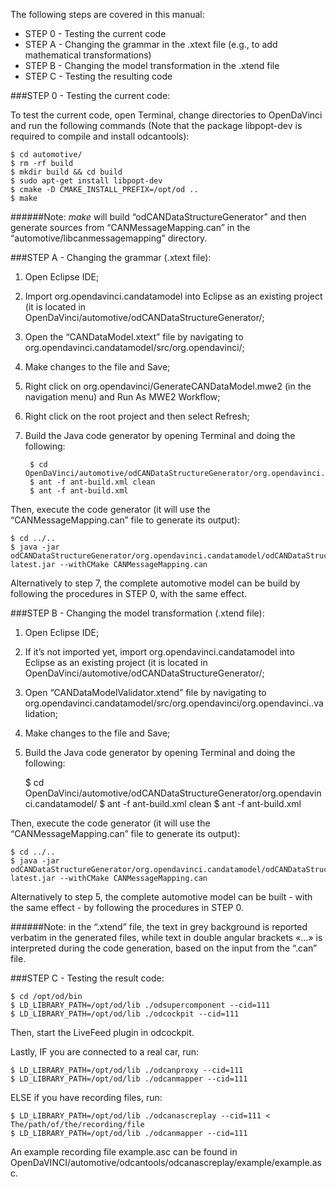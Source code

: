 The following steps are covered in this manual:

- STEP 0 - Testing the current code
- STEP A - Changing the grammar in the .xtext file (e.g., to add mathematical transformations)
- STEP B - Changing the model transformation in the .xtend file
- STEP C - Testing the resulting code


###STEP 0 - Testing the current code:

To test the current code, open Terminal, change directories to OpenDaVinci and run the following commands (Note that the package libpopt-dev is required to compile and install odcantools):

	$ cd automotive/
	$ rm -rf build 
	$ mkdir build && cd build
	$ sudo apt-get install libpopt-dev
	$ cmake -D CMAKE_INSTALL_PREFIX=/opt/od ..
	$ make

######Note: *make* will build “odCANDataStructureGenerator” and then generate sources from “CANMessageMapping.can” in the “automotive/libcanmessagemapping” directory.


###STEP A - Changing the grammar (.xtext file):

1. Open Eclipse IDE;
2. Import org.opendavinci.candatamodel into Eclipse as an existing project (it is located in OpenDaVinci/automotive/odCANDataStructureGenerator/; 
3. Open the “CANDataModel.xtext” file by navigating to org.opendavinci.candatamodel/src/org.opendavinci/;
4. Make changes to the file and Save;
5. Right click on org.opendavinci/GenerateCANDataModel.mwe2 (in the navigation menu) and Run As MWE2 Workflow;
6. Right click on the root project and then select Refresh;
7. Build the Java code generator by opening Terminal and doing the following:

        $ cd OpenDaVinci/automotive/odCANDataStructureGenerator/org.opendavinci.candatamodel/
        $ ant -f ant-build.xml clean
        $ ant -f ant-build.xml
	
Then, execute the code generator (it will use the “CANMessageMapping.can” file to generate its output):
	
	$ cd ../..
	$ java -jar odCANDataStructureGenerator/org.opendavinci.candatamodel/odCANDataStructureGenerator-latest.jar --withCMake CANMessageMapping.can


Alternatively to step 7, the complete automotive model can be build by following the procedures in STEP 0, with the same effect.
	


###STEP B - Changing the model transformation (.xtend file):

1. Open Eclipse IDE;
2. If it’s not imported yet, import org.opendavinci.candatamodel into Eclipse as an existing project (it is located in OpenDaVinci/automotive/odCANDataStructureGenerator/; 
3. Open “CANDataModelValidator.xtend” file by navigating to org.opendavinci.candatamodel/src/org.opendavinci/org.opendavinci..validation;
4. Make changes to the file and Save;
5. Build the Java code generator by opening Terminal and doing the following:

	$ cd OpenDaVinci/automotive/odCANDataStructureGenerator/org.opendavinci.candatamodel/
	$ ant -f ant-build.xml clean
	$ ant -f ant-build.xml
	
Then, execute the code generator (it will use the “CANMessageMapping.can” file to generate its output):
	
	$ cd ../..
	$ java -jar odCANDataStructureGenerator/org.opendavinci.candatamodel/odCANDataStructureGenerator-latest.jar --withCMake CANMessageMapping.can


Alternatively to step 5, the complete automotive model can be built - with the same effect - by following the procedures in STEP 0.


######Note: in the “.xtend” file, the text in grey background is reported verbatim in the generated files, while text in double angular brackets «...» is interpreted during the code generation, based on the input from the “.can” file.


###STEP C - Testing the result code:

	$ cd /opt/od/bin
	$ LD_LIBRARY_PATH=/opt/od/lib ./odsupercomponent --cid=111
	$ LD_LIBRARY_PATH=/opt/od/lib ./odcockpit --cid=111 

Then, start the LiveFeed plugin in odcockpit. 

Lastly, IF you are connected to a real car, run:

	$ LD_LIBRARY_PATH=/opt/od/lib ./odcanproxy --cid=111
	$ LD_LIBRARY_PATH=/opt/od/lib ./odcanmapper --cid=111

ELSE if you have recording files, run:

	$ LD_LIBRARY_PATH=/opt/od/lib ./odcanascreplay --cid=111 < The/path/of/the/recording/file
	$ LD_LIBRARY_PATH=/opt/od/lib ./odcanmapper --cid=111

An example recording file example.asc can be found in OpenDaVINCI/automotive/odcantools/odcanascreplay/example/example.asc.
